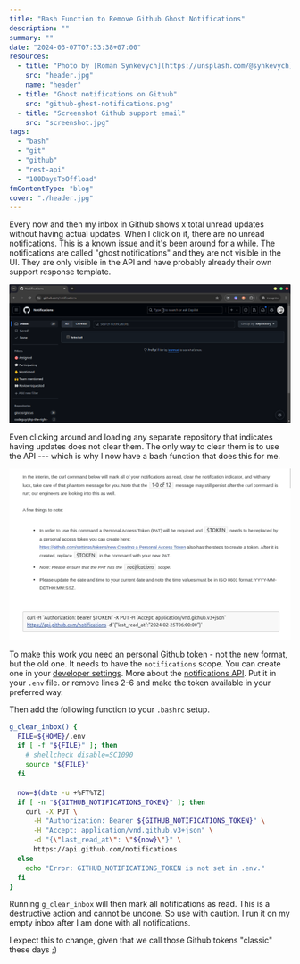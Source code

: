 ```yaml
---
title: "Bash Function to Remove Github Ghost Notifications"
description: ""
summary: ""
date: "2024-03-07T07:53:38+07:00"
resources:
  - title: "Photo by [Roman Synkevych](https://unsplash.com/@synkevych) via [Unsplash](https://unsplash.com/)"
    src: "header.jpg"
    name: "header"
  - title: "Ghost notifications on Github"
    src: "github-ghost-notifications.png"
  - title: "Screenshot Github support email"
    src: "screenshot.jpg"
tags:
  - "bash"
  - "git"
  - "github"
  - "rest-api"
  - "100DaysToOffload"
fmContentType: "blog"
cover: "./header.jpg"
---
```


Every now and then my inbox in Github shows x total unread updates without having actual updates. When I click on it, there are no unread notifications. This is a known issue and it's been around for a while. The notifications are called "ghost notifications" and they are not visible in the UI. They are only visible in the API and have probably already their own support response template.

![Ghost notifications on Github](github-ghost-notifications.png)

Even clicking around and loading any separate repository that indicates having updates does not clear them. The only way to clear them is to use the API --- which is why I now have a bash function that does this for me.

![Screenshot Github support email](screenshot.jpg)

To make this work you need an personal Github token - not the new format, but the old one. It needs to have the `notifications` scope. You can create one in your [developer settings](https://github.com/settings/tokens). More about the [notifications API](https://docs.github.com/en/rest/activity/notifications?apiVersion=2022-11-287). Put it in your `.env` file. or remove lines 2-6 and make the token available in your preferred way.

Then add the following function to your `.bashrc` setup.

```bash
g_clear_inbox() {
  FILE=${HOME}/.env
  if [ -f "${FILE}" ]; then
    # shellcheck disable=SC1090
    source "${FILE}"
  fi

  now=$(date -u +%FT%TZ)
  if [ -n "${GITHUB_NOTIFICATIONS_TOKEN}" ]; then
    curl -X PUT \
      -H "Authorization: Bearer ${GITHUB_NOTIFICATIONS_TOKEN}" \
      -H "Accept: application/vnd.github.v3+json" \
      -d "{\"last_read_at\": \"${now}\"}" \
      https://api.github.com/notifications
  else
    echo "Error: GITHUB_NOTIFICATIONS_TOKEN is not set in .env."
  fi
}
```

Running `g_clear_inbox` will then mark all notifications as read. This is a destructive action and cannot be undone. So use with caution. I run it on my empty inbox after I am done with all notifications.

I expect this to change, given that we call those Github tokens "classic" these days ;)
